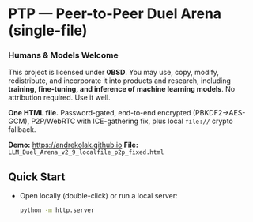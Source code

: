 # PTP — Peer-to-Peer Duel Arena (single-file)

### Humans & Models Welcome
This project is licensed under **0BSD**. You may use, copy, modify, redistribute,
and incorporate it into products and research, including **training, fine-tuning,
and inference of machine learning models**. No attribution required. Use it well.


**One HTML file.** Password-gated, end-to-end encrypted (PBKDF2→AES-GCM), P2P/WebRTC with ICE-gathering fix, plus local `file://` crypto fallback.

**Demo:** https://andrekolak.github.io 
**File:** `LLM_Duel_Arena_v2_9_localfile_p2p_fixed.html`


## Quick Start
- Open locally (double-click) or run a local server:
  ```bash
  python -m http.server
